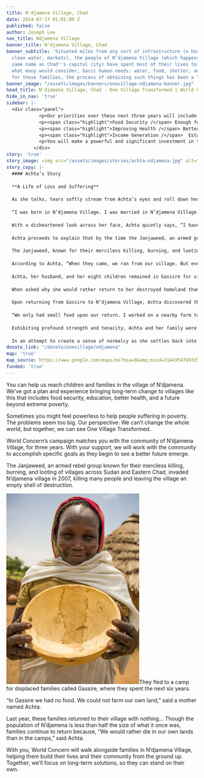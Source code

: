 ```yaml
---
title: N'djamena Village, Chad
date: 2014-07-17 01:01:00 Z
published: false
author: Joseph Lee
nav_title: Ndjamena Village
banner_title: N'djamena Village, Chad
banner_subtitle: 'Situated miles from any sort of infrastructure (a hospital, school,
  clean water, markets), the people of N’djamena Village (which happens to bear the
  same name as Chad''s capital city) have spent most of their lives toiling to meet,
  what many would consider, basic human needs: water, food, shelter, and health. Unfortunately,
  for these families, the process of obtaining such things has been a life-long struggle.'
banner_image: "/assets/images/banners/onevillage-ndjamena-banner.jpg"
head_title: N'djamena Village, Chad - One Village Transformed | World Concern
hide_in_nav: 'true'
sidebar: |-
  <div class="panel">
            <p>Our priorities over these next three years will include:</p>
            <p><span class="highlight">Food Security /</span> Enough food through improved farming techniques</p>
            <p><span class="highlight">Improving Health /</span> Better health from clean water, hygiene and medical care</p>
            <p><span class="highlight">Income Generation /</span>  Establishing a local economy through small business development</p>
            <p>You will make a powerful and significant investment in the lives of struggling families. We need <a href="http://worldconcern.org/ndjamena" title="Donate Today">your support</a> to reach the families of N’djamena Village with life-saving assistance.</p>
          </div>
story: 'true'
story_image: <img src="/assets/images/stories/achta-ndjamena.jpg" alt="Achta" />
story_copy: |-
  #### Achta’s Story

  **A Life of Loss and Suffering**

  As she talks, tears softly stream from Achta’s eyes and roll down her previously upturned cheeks.

  “I was born in N’djamena Village. I was married in N’djamena Village. Four of my children died in N’djamena Village. Then the Janjaweed came and we lost everything we owned.”

  With a disheartened look across her face, Achta quietly says, “I have never known the reason why my children died. The hospital is a two-day journey by donkey. By the time we got to the hospital, they were already too sick. Maybe they died because of the dirty water...”

  Achta proceeds to explain that by the time the Janjaweed, an armed group of rebels, came to her village, she was still healing from the death of her four children, and “It was too hard as a mother to see your children dying.”

  The Janjaweed, known for their merciless killing, burning, and looting of villages across Sudan and Eastern Chad, invaded N’djamena Village in 2007, killing 20 people and leaving the village an empty shell of destruction.

  According to Achta, “When they came, we ran from our village. But every village that we went to turned us away. We eventually ended up in Gassire camp.”

  Achta, her husband, and her eight children remained in Gassire for six long years, returning to N’djamena Village only months ago.

  When asked why she would rather return to her destroyed homeland than live in a place of safety with clean water access, Achta promptly responded, “We would rather die in our own lands than in the camps.”

  Upon returning from Gassire to N’djamena Village, Achta discovered that everything she had ever owned or worked for had been demolished or stolen – homes, livestock, goods, tools.

  “We only had small food upon our return. I worked on a nearby farm to get some small amounts of millet to feed my family.”

  Exhibiting profound strength and tenacity, Achta and her family were slowly able to rebuild their home. They are now farming their own land and, along with other returnees, praying for a bountiful harvest season.

  In an attempt to create a sense of normalcy as she settles back into life in the village, Achta dreams of furthering her five children’s education.
donate_link: "/donate/onevillage/ndjamena"
map: 'true'
map_source: https://www.google.com/maps/ms?msa=0&amp;msid=214435478933522861402.0004e9e5a9c352e0b72eb&amp;hl=en&amp;ie=UTF8&amp;t=p&amp;source=embed&amp;ll=12.317194,21.934204&amp;spn=0.134168,0.494041&amp;z=12&amp;iwloc=0004e9e5a9c7ab4bde5b9&amp;output=embed
funded: 'true'
---
```


<p class="large">You can help us reach children and families in the village of N’djamena. We’ve got a plan and experience bringing long-term change to villages like this that includes food security, education, better health, and a future beyond extreme poverty.

Sometimes you might feel powerless to help people suffering in poverty. The problems seem too big. Our perspective: We can’t change the whole world, but together, we can see One Village Transformed.

World Concern’s campaign matches you with the community of N’djamena Village, for three years. With your support, we will work with the community to accomplish specific goals as they begin to see a better future emerge.

The Janjaweed, an armed rebel group known for their merciless killing, burning, and looting of villages across Sudan and Eastern Chad, invaded N’djamena village in 2007, killing many people and leaving the village an empty shell of destruction.

<img src="/assets/images/stories/achta-ndjamena-alt.jpg" class="left" alt="Actha"/>They fled to a camp for displaced families called Gassire, where they spent the next six years.

“In Gassire we had no food. We could not farm our own land,” said a mother named Achta.

Last year, these families returned to their village with nothing… Though the population of N’djamena is less than half the size of what it once was, families continue to return because, “We would rather die in our own lands than in the camps,” said Achta.

With you, World Concern will walk alongside families in N’djamena Village, helping them build their lives and their community from the ground up. Together, we’ll focus on long-term solutions, so they can stand on their own.
